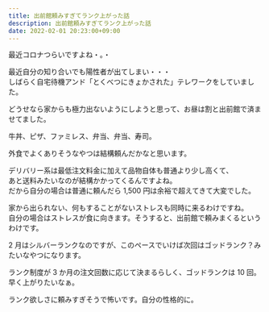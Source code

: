 ```yaml
---
title: 出前館頼みすぎてランク上がった話
description: 出前館頼みすぎてランク上がった話
date: 2022-02-01 20:23:00+09:00
---
```


最近コロナつらいですよね・。・

最近自分の知り合いでも陽性者が出てしまい・・・  
しばらく自宅待機アンド「とくべつにきょかされた」テレワークをしていました。

どうせなら家からも極力出ないようにしようと思って、お昼は割と出前館で済ませてました。

牛丼、ピザ、ファミレス、弁当、弁当、寿司。

外食でよくありそうなやつは結構頼んだかなと思います。

デリバリー系は最低注文料金に加えて品物自体も普通より少し高くて、  
あと送料みたいなのが結構かかってくるんですよね。  
だから自分の場合は普通に頼んだら 1,500 円は余裕で超えてきて大変でした。

家から出られない、何もすることがないストレスも同時に来るわけですね。  
自分の場合はストレスが食に向きます。そうすると、出前館で頼みまくるというわけです。

2 月はシルバーランクなのですが、このペースでいけば次回はゴッドランク？みたいなやつになります。

ランク制度が 3 か月の注文回数に応じて決まるらしく、ゴッドランクは 10 回。早く上がりたいなぁ。

ランク欲しさに頼みすぎそうで怖いです。自分の性格的に。

